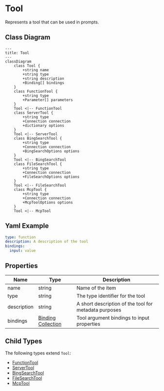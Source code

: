 # Tool

Represents a tool that can be used in prompts.

## Class Diagram

```mermaid
---
title: Tool
---
classDiagram
    class Tool {
        +string name
        +string type
        +string description
        +Binding[] bindings
    }
    class FunctionTool {
        +string type
        +Parameter[] parameters
    }
    Tool <|-- FunctionTool
    class ServerTool {
        +string type
        +Connection connection
        +dictionary options
    }
    Tool <|-- ServerTool
    class BingSearchTool {
        +string type
        +Connection connection
        +BingSearchOptions options
    }
    Tool <|-- BingSearchTool
    class FileSearchTool {
        +string type
        +Connection connection
        +FileSearchOptions options
    }
    Tool <|-- FileSearchTool
    class McpTool {
        +string type
        +Connection connection
        +McpToolOptions options
    }
    Tool <|-- McpTool
```



## Yaml Example
```yaml
type: function
description: A description of the tool
bindings:
  input: value

```




## Properties

| Name | Type | Description |
| ---- | ---- | ----------- |
| name | string | Name of the item  |
| type | string | The type identifier for the tool  |
| description | string | A short description of the tool for metadata purposes  |
| bindings | [Binding Collection](Binding.md) | Tool argument bindings to input properties  |



## Child Types

The following types extend `Tool`:
- [FunctionTool](FunctionTool.md)
- [ServerTool](ServerTool.md)
- [BingSearchTool](BingSearchTool.md)
- [FileSearchTool](FileSearchTool.md)
- [McpTool](McpTool.md)


